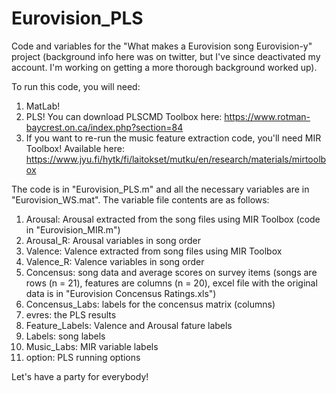# Eurovision_PLS
Code and variables for the "What makes a Eurovision song Eurovision-y" project (background info here was on twitter, but I've since deactivated my account. I'm working on getting a more thorough background worked up).

To run this code, you will need:
1. MatLab!
2. PLS! You can download PLSCMD Toolbox here: https://www.rotman-baycrest.on.ca/index.php?section=84
3. If you want to re-run the music feature extraction code, you'll need MIR Toolbox! Available here: https://www.jyu.fi/hytk/fi/laitokset/mutku/en/research/materials/mirtoolbox

The code is in "Eurovision_PLS.m" and all the necessary variables are in "Eurovision_WS.mat". The variable file contents are as follows:
  1. Arousal: Arousal extracted from the song files using MIR Toolbox (code in "Eurovision_MIR.m")
  2. Arousal_R: Arousal variables in song order
  3. Valence: Valence extracted from song files using MIR Toolbox
  4. Valence_R: Valence variables in song order
  5. Concensus: song data and average scores on survey items (songs are rows (n = 21), features are columns (n = 20), excel file with the original data is in "Eurovision Concensus Ratings.xls")
  6. Concensus_Labs: labels for the concensus matrix (columns)
  7. evres: the PLS results
  8. Feature_Labels: Valence and Arousal fature labels
  9. Labels: song labels
  10. Music_Labs: MIR variable labels
  11. option: PLS running options

Let's have a party for everybody!
